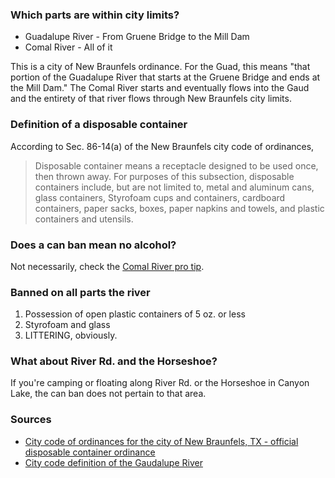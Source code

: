 ###  Which parts are within city limits?
- Guadalupe River - From Gruene Bridge to the Mill Dam
- Comal River - All of it

This is a city of New Braunfels ordinance. For the Guad, this means "that portion of the Guadalupe River that starts at the Gruene Bridge and ends at the Mill Dam." The Comal River starts and eventually flows into the Gaud and the entirety of that river flows through New Braunfels city limits.

### Definition of a disposable container
According to Sec. 86-14(a) of the New Braunfels city code of ordinances, <blockquote>Disposable container means a receptacle designed to be used once, then thrown away. For purposes of this subsection, disposable containers include, but are not limited to, metal and aluminum cans, glass containers, Styrofoam cups and containers, cardboard containers, paper sacks, boxes, paper napkins and towels, and plastic containers and utensils.</blockquote>

### Does a can ban mean no alcohol?
Not necessarily, check the [Comal River pro tip](/comal#comalProTip).


### Banned on all parts the river
1. Possession of open plastic containers of 5 oz. or less
2. Styrofoam and glass
3. LITTERING, obviously.


### What about River Rd. and the Horseshoe?
If you're camping or floating along River Rd. or the Horseshoe in Canyon Lake, the can ban does not pertain to that area.




<footer>
    <h3>Sources</h3>
    <ul>
        <li>
        <a href="https://library.municode.com/tx/new_braunfels/codes/code_of_ordinances?nodeId=PTIICOOR_CH86PARE_ARTIINGE_S86-14COARALRILAST">City code of ordinances for the city of New Braunfels, TX - official disposable container ordinance</a>
        </li>
        <li>
        <a href="https://library.municode.com/tx/new_braunfels/codes/code_of_ordinances?nodeId=PTIICOOR_CH86PARE_ARTIINGE_S86-14COARALRILAST">City code definition of the Gaudalupe River</a>
        </li>
    </ul>
</footer>